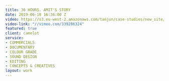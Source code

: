 ```yaml
---
title: 36 HOURS. AMIT'S STORY
date: 2019-06-18 16:34:00 Z
video: https://s3.eu-west-2.amazonaws.com/tanjun/case-studies/new_site/36-hours-amits-story/reel
video-link: "//vimeo.com/339286324"
featured: true
client: camelot
service:
- COMMERCIALS
- DOCUMENTARY
- COLOUR GRADE
- SOUND DESIGN
- EDITING
- CONCEPTS & CREATIVES
layout: work
---
```


